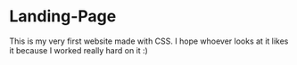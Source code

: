 # Landing-Page
This is my very first website made with CSS. I hope whoever looks at it likes it because I worked really hard on it :)
